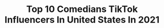 ---
title: Top 10 Comedians TikTok Influencers In United States In 2021
description: >-
  Find top comedians TikTok influencers in United States in 2021. Most popular hashtags: #fyp #comedy #duet #foryoupage.
platform: TikTok
hits: 1173
text_top: Discover the most popular TikTok accounts on inBeat.
text_bottom: Our platform holds 1173 TikTok influencers like this in United States for you to connect with.
profiles:
  - username: "scoliosiscowgirl69"
    fullname: >-
      rambunctious reese
    bio: >-
      comedian
    location: "United States"
    followers: 23100
    engagement: 1642
    commentsToLikes: 0.028107
    id: cka6oj4pmfqdt0i787ske2wj8
    verified: false
    hashtags: "#minnesota, #duet, #hehe, #mn"
  - username: "kevinjamesofficial"
    fullname: >-
      Kevin James
    bio: >-
      Comedian
    location: "United States"
    followers: 1700000
    engagement: 1280
    commentsToLikes: 0.012524
    id: ck8qkrmgyikvf0j78910agtqz
    verified: true
    hashtags: "#fypage, #foryou, #fyp, #hubiehalloween"
  - username: "evanzugin"
    fullname: >-
      Evan Zugin
    bio: >-
      Comedian
    location: "United States"
    followers: 7457
    engagement: 786
    commentsToLikes: 0.023735
    id: ckb9pzor4llh40j23884w2ipb
    verified: false
    hashtags: "#slug, #fyp, #foryou, #foryoupage"
  - username: "jp_wrath"
    fullname: >-
      JP
    bio: >-
      Aspiring Personal Trainer/Comedian 🧡•Reacting to those that follow IG•🧡
    location: "United States"
    followers: 45000
    engagement: 2361
    commentsToLikes: 0.059952
    id: ckbklkujqewdb0j23i5ot18kl
    verified: false
    hashtags: "#heinzhalloween, #interiordesign, #love, #comedy"
  - username: "heyitscaitlincook"
    fullname: >-
      Caitlin Cook
    bio: >-
      Musician / Comedian / Artist Posting a song a day More on IG & YT 👇 Merch 👇
    location: "United States"
    followers: 76000
    engagement: 3363
    commentsToLikes: 0.045325
    id: ckbf5bqviu5vm0j23gowe8grh
    verified: false
    hashtags: "#biden2020, #redbulldanceyourstyle, #fyp, #musicalcomedy"
  - username: "lilsaucelegend"
    fullname: >-
      LilSauceLegend
    bio: >-
      I'm just some weird twat biscuit tryin to make a living. Aspiring comedian PC
    location: "United States"
    followers: 115400
    engagement: 2443
    commentsToLikes: 0.039788
    id: ckdsv0p8tpz000j23kcskdmf5
    verified: false
    hashtags: "#foryoupage, #pc, #stitch, #comedy"
  - username: "larryventurino"
    fullname: >-
      LarryVenturino
    bio: >-
      Stand Up Comedian
    location: "United States"
    followers: 75800
    engagement: 2390
    commentsToLikes: 0.300695
    id: ck8s75e0dnpvw0j78za6u4j18
    verified: false
    hashtags: "#cake, #doyouknow, #whatdoyouthink, #halloween"
  - username: "vysefoxx"
    fullname: >-
      Vyse Foxx
    bio: >-
      🐱 🦊 🐉 🐀 furry/gamer/comedian/ counselor) Vysefoxx.com/merch ) see merch <3
    location: "United States"
    followers: 23000
    engagement: 2130
    commentsToLikes: 0.064150
    id: ckcps9kqmmety0j238yjwazwm
    verified: false
    hashtags: "#duet, #furry, #vrchat, #gdfr"
  - username: "amyfsell"
    fullname: >-
      Amy F Sell
    bio: >-
      #MSWarrior! 🧡 comedian #st0neyladies 420 friendly 🍃💨 Cash app: $AmySell14
    location: "United States"
    followers: 14300
    engagement: 2124
    commentsToLikes: 0.071794
    id: cka8fnhvw30xm0i78axikq2uh
    verified: false
    hashtags: "#itscold, #ridingwithbiden, #st0neyladies, #fup"
  - username: "kill_wil"
    fullname: >-
      Wilhelm
    bio: >-
      Actor/Voice actor/Comedian.
    location: "United States"
    followers: 24600
    engagement: 2072
    commentsToLikes: 0.061923
    id: ckb99r7nru4yk0j23gqrr6jrz
    verified: false
    hashtags: "#hefty, #nature, #cute, #morning"
---